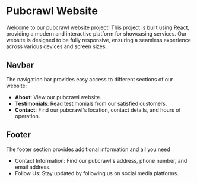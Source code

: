 # Pubcrawl Website

Welcome to our pubcrawl website project! This project is built using React, providing a modern and interactive platform for showcasing services. Our website is designed to be fully responsive, ensuring a seamless experience across various devices and screen sizes.


## Navbar
The navigation bar provides easy access to different sections of our website:
- **About**: View our pubcrawl website.
- **Testimonials**: Read testimonials from our satisfied customers.
- **Contact**: Find our pubcrawl's location, contact details, and hours of operation.


## Footer

The footer section provides additional information and all you need

- Contact Information: Find our pubcrawl's address, phone number, and email address.
- Follow Us: Stay updated by following us on social media platforms.
  
